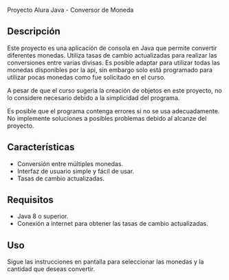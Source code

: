 Proyecto Alura Java - Conversor de Moneda

## Descripción

Este proyecto es una aplicación de consola en Java que permite convertir diferentes monedas. Utiliza tasas de cambio actualizadas para realizar las conversiones entre varias divisas. Es posible adaptar para utilizar todas las monedas disponibles por la api, sin embargo solo está programado para utilizar pocas monedas como fue solicitado en el curso.

A pesar de que el curso sugeria la creación de objetos en este proyecto, no lo considere necesario debido a la simplicidad del programa.

Es posible que el programa contenga errores si no se usa adecuadamente. No implemente soluciones a posibles problemas debido al alcanze del proyecto.

## Características

- Conversión entre múltiples monedas.
- Interfaz de usuario simple y fácil de usar.
- Tasas de cambio actualizadas.

## Requisitos

- Java 8 o superior.
- Conexión a internet para obtener las tasas de cambio actualizadas.

## Uso

Sigue las instrucciones en pantalla para seleccionar las monedas y la cantidad que deseas convertir.